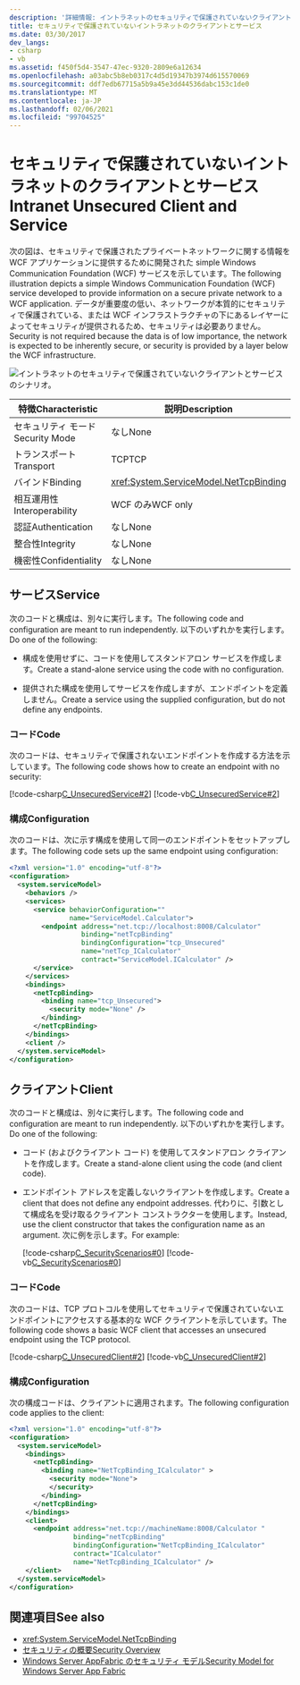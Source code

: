 ```yaml
---
description: '詳細情報: イントラネットのセキュリティで保護されていないクライアントとサービス'
title: セキュリティで保護されていないイントラネットのクライアントとサービス
ms.date: 03/30/2017
dev_langs:
- csharp
- vb
ms.assetid: f450f5d4-3547-47ec-9320-2809e6a12634
ms.openlocfilehash: a03abc5b8eb0317c4d5d19347b3974d615570069
ms.sourcegitcommit: ddf7edb67715a5b9a45e3dd44536dabc153c1de0
ms.translationtype: MT
ms.contentlocale: ja-JP
ms.lasthandoff: 02/06/2021
ms.locfileid: "99704525"
---
```

# <a name="intranet-unsecured-client-and-service"></a><span data-ttu-id="9be5c-103">セキュリティで保護されていないイントラネットのクライアントとサービス</span><span class="sxs-lookup"><span data-stu-id="9be5c-103">Intranet Unsecured Client and Service</span></span>

<span data-ttu-id="9be5c-104">次の図は、セキュリティで保護されたプライベートネットワークに関する情報を WCF アプリケーションに提供するために開発された simple Windows Communication Foundation (WCF) サービスを示しています。</span><span class="sxs-lookup"><span data-stu-id="9be5c-104">The following illustration depicts a simple Windows Communication Foundation (WCF) service developed to provide information on a secure private network to a WCF application.</span></span> <span data-ttu-id="9be5c-105">データが重要度の低い、ネットワークが本質的にセキュリティで保護されている、または WCF インフラストラクチャの下にあるレイヤーによってセキュリティが提供されるため、セキュリティは必要ありません。</span><span class="sxs-lookup"><span data-stu-id="9be5c-105">Security is not required because the data is of low importance, the network is expected to be inherently secure, or security is provided by a layer below the WCF infrastructure.</span></span>  
  
 ![イントラネットのセキュリティで保護されていないクライアントとサービスのシナリオ。](./media/intranet-unsecured-client-and-service/unsecured-web-client-service.gif)  
  
|<span data-ttu-id="9be5c-107">特徴</span><span class="sxs-lookup"><span data-stu-id="9be5c-107">Characteristic</span></span>|<span data-ttu-id="9be5c-108">説明</span><span class="sxs-lookup"><span data-stu-id="9be5c-108">Description</span></span>|  
|--------------------|-----------------|  
|<span data-ttu-id="9be5c-109">セキュリティ モード</span><span class="sxs-lookup"><span data-stu-id="9be5c-109">Security Mode</span></span>|<span data-ttu-id="9be5c-110">なし</span><span class="sxs-lookup"><span data-stu-id="9be5c-110">None</span></span>|  
|<span data-ttu-id="9be5c-111">トランスポート</span><span class="sxs-lookup"><span data-stu-id="9be5c-111">Transport</span></span>|<span data-ttu-id="9be5c-112">TCP</span><span class="sxs-lookup"><span data-stu-id="9be5c-112">TCP</span></span>|  
|<span data-ttu-id="9be5c-113">バインド</span><span class="sxs-lookup"><span data-stu-id="9be5c-113">Binding</span></span>|<xref:System.ServiceModel.NetTcpBinding>|  
|<span data-ttu-id="9be5c-114">相互運用性</span><span class="sxs-lookup"><span data-stu-id="9be5c-114">Interoperability</span></span>|<span data-ttu-id="9be5c-115">WCF のみ</span><span class="sxs-lookup"><span data-stu-id="9be5c-115">WCF only</span></span>|  
|<span data-ttu-id="9be5c-116">認証</span><span class="sxs-lookup"><span data-stu-id="9be5c-116">Authentication</span></span>|<span data-ttu-id="9be5c-117">なし</span><span class="sxs-lookup"><span data-stu-id="9be5c-117">None</span></span>|  
|<span data-ttu-id="9be5c-118">整合性</span><span class="sxs-lookup"><span data-stu-id="9be5c-118">Integrity</span></span>|<span data-ttu-id="9be5c-119">なし</span><span class="sxs-lookup"><span data-stu-id="9be5c-119">None</span></span>|  
|<span data-ttu-id="9be5c-120">機密性</span><span class="sxs-lookup"><span data-stu-id="9be5c-120">Confidentiality</span></span>|<span data-ttu-id="9be5c-121">なし</span><span class="sxs-lookup"><span data-stu-id="9be5c-121">None</span></span>|  
  
## <a name="service"></a><span data-ttu-id="9be5c-122">サービス</span><span class="sxs-lookup"><span data-stu-id="9be5c-122">Service</span></span>  

 <span data-ttu-id="9be5c-123">次のコードと構成は、別々に実行します。</span><span class="sxs-lookup"><span data-stu-id="9be5c-123">The following code and configuration are meant to run independently.</span></span> <span data-ttu-id="9be5c-124">以下のいずれかを実行します。</span><span class="sxs-lookup"><span data-stu-id="9be5c-124">Do one of the following:</span></span>  
  
- <span data-ttu-id="9be5c-125">構成を使用せずに、コードを使用してスタンドアロン サービスを作成します。</span><span class="sxs-lookup"><span data-stu-id="9be5c-125">Create a stand-alone service using the code with no configuration.</span></span>  
  
- <span data-ttu-id="9be5c-126">提供された構成を使用してサービスを作成しますが、エンドポイントを定義しません。</span><span class="sxs-lookup"><span data-stu-id="9be5c-126">Create a service using the supplied configuration, but do not define any endpoints.</span></span>  
  
### <a name="code"></a><span data-ttu-id="9be5c-127">コード</span><span class="sxs-lookup"><span data-stu-id="9be5c-127">Code</span></span>  

 <span data-ttu-id="9be5c-128">次のコードは、セキュリティで保護されないエンドポイントを作成する方法を示しています。</span><span class="sxs-lookup"><span data-stu-id="9be5c-128">The following code shows how to create an endpoint with no security:</span></span>  
  
 [!code-csharp[C_UnsecuredService#2](../../../../samples/snippets/csharp/VS_Snippets_CFX/c_unsecuredservice/cs/source.cs#2)]
 [!code-vb[C_UnsecuredService#2](../../../../samples/snippets/visualbasic/VS_Snippets_CFX/c_unsecuredservice/vb/source.vb#2)]  
  
### <a name="configuration"></a><span data-ttu-id="9be5c-129">構成</span><span class="sxs-lookup"><span data-stu-id="9be5c-129">Configuration</span></span>  

 <span data-ttu-id="9be5c-130">次のコードは、次に示す構成を使用して同一のエンドポイントをセットアップします。</span><span class="sxs-lookup"><span data-stu-id="9be5c-130">The following code sets up the same endpoint using configuration:</span></span>  
  
```xml  
<?xml version="1.0" encoding="utf-8"?>  
<configuration>  
  <system.serviceModel>  
    <behaviors />  
    <services>  
      <service behaviorConfiguration=""
               name="ServiceModel.Calculator">  
        <endpoint address="net.tcp://localhost:8008/Calculator"
                  binding="netTcpBinding"  
                  bindingConfiguration="tcp_Unsecured"
                  name="netTcp_ICalculator"  
                  contract="ServiceModel.ICalculator" />  
      </service>  
    </services>  
    <bindings>  
      <netTcpBinding>  
        <binding name="tcp_Unsecured">  
          <security mode="None" />  
        </binding>  
      </netTcpBinding>  
    </bindings>  
    <client />  
  </system.serviceModel>  
</configuration>  
```  
  
## <a name="client"></a><span data-ttu-id="9be5c-131">クライアント</span><span class="sxs-lookup"><span data-stu-id="9be5c-131">Client</span></span>  

 <span data-ttu-id="9be5c-132">次のコードと構成は、別々に実行します。</span><span class="sxs-lookup"><span data-stu-id="9be5c-132">The following code and configuration are meant to run independently.</span></span> <span data-ttu-id="9be5c-133">以下のいずれかを実行します。</span><span class="sxs-lookup"><span data-stu-id="9be5c-133">Do one of the following:</span></span>  
  
- <span data-ttu-id="9be5c-134">コード (およびクライアント コード) を使用してスタンドアロン クライアントを作成します。</span><span class="sxs-lookup"><span data-stu-id="9be5c-134">Create a stand-alone client using the code (and client code).</span></span>  
  
- <span data-ttu-id="9be5c-135">エンドポイント アドレスを定義しないクライアントを作成します。</span><span class="sxs-lookup"><span data-stu-id="9be5c-135">Create a client that does not define any endpoint addresses.</span></span> <span data-ttu-id="9be5c-136">代わりに、引数として構成名を受け取るクライアント コンストラクターを使用します。</span><span class="sxs-lookup"><span data-stu-id="9be5c-136">Instead, use the client constructor that takes the configuration name as an argument.</span></span> <span data-ttu-id="9be5c-137">次に例を示します。</span><span class="sxs-lookup"><span data-stu-id="9be5c-137">For example:</span></span>  
  
     [!code-csharp[C_SecurityScenarios#0](../../../../samples/snippets/csharp/VS_Snippets_CFX/c_securityscenarios/cs/source.cs#0)]
     [!code-vb[C_SecurityScenarios#0](../../../../samples/snippets/visualbasic/VS_Snippets_CFX/c_securityscenarios/vb/source.vb#0)]  
  
### <a name="code"></a><span data-ttu-id="9be5c-138">コード</span><span class="sxs-lookup"><span data-stu-id="9be5c-138">Code</span></span>  

 <span data-ttu-id="9be5c-139">次のコードは、TCP プロトコルを使用してセキュリティで保護されていないエンドポイントにアクセスする基本的な WCF クライアントを示しています。</span><span class="sxs-lookup"><span data-stu-id="9be5c-139">The following code shows a basic WCF client that accesses an unsecured endpoint using the TCP protocol.</span></span>  
  
 [!code-csharp[C_UnsecuredClient#2](../../../../samples/snippets/csharp/VS_Snippets_CFX/c_unsecuredclient/cs/source.cs#2)]
 [!code-vb[C_UnsecuredClient#2](../../../../samples/snippets/visualbasic/VS_Snippets_CFX/c_unsecuredclient/vb/source.vb#2)]  
  
### <a name="configuration"></a><span data-ttu-id="9be5c-140">構成</span><span class="sxs-lookup"><span data-stu-id="9be5c-140">Configuration</span></span>  

 <span data-ttu-id="9be5c-141">次の構成コードは、クライアントに適用されます。</span><span class="sxs-lookup"><span data-stu-id="9be5c-141">The following configuration code applies to the client:</span></span>  
  
```xml  
<?xml version="1.0" encoding="utf-8"?>  
<configuration>  
  <system.serviceModel>  
    <bindings>  
      <netTcpBinding>  
        <binding name="NetTcpBinding_ICalculator" >  
          <security mode="None">  
          </security>  
        </binding>  
      </netTcpBinding>  
    </bindings>  
    <client>  
      <endpoint address="net.tcp://machineName:8008/Calculator "  
                binding="netTcpBinding"
                bindingConfiguration="NetTcpBinding_ICalculator"  
                contract="ICalculator"
                name="NetTcpBinding_ICalculator" />  
    </client>  
  </system.serviceModel>  
</configuration>  
```  
  
## <a name="see-also"></a><span data-ttu-id="9be5c-142">関連項目</span><span class="sxs-lookup"><span data-stu-id="9be5c-142">See also</span></span>

- <xref:System.ServiceModel.NetTcpBinding>
- [<span data-ttu-id="9be5c-143">セキュリティの概要</span><span class="sxs-lookup"><span data-stu-id="9be5c-143">Security Overview</span></span>](security-overview.md)
- <span data-ttu-id="9be5c-144">[Windows Server AppFabric のセキュリティ モデル](/previous-versions/appfabric/ee677202(v=azure.10))</span><span class="sxs-lookup"><span data-stu-id="9be5c-144">[Security Model for Windows Server App Fabric](/previous-versions/appfabric/ee677202(v=azure.10))</span></span>
